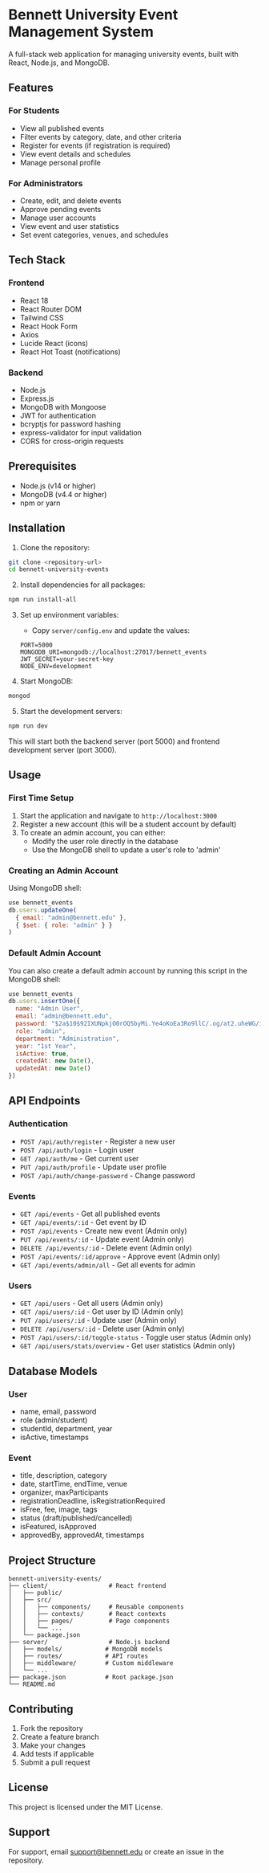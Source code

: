 # Bennett University Event Management System

A full-stack web application for managing university events, built with React, Node.js, and MongoDB.

## Features

### For Students
- View all published events
- Filter events by category, date, and other criteria
- Register for events (if registration is required)
- View event details and schedules
- Manage personal profile

### For Administrators
- Create, edit, and delete events
- Approve pending events
- Manage user accounts
- View event and user statistics
- Set event categories, venues, and schedules

## Tech Stack

### Frontend
- React 18
- React Router DOM
- Tailwind CSS
- React Hook Form
- Axios
- Lucide React (icons)
- React Hot Toast (notifications)

### Backend
- Node.js
- Express.js
- MongoDB with Mongoose
- JWT for authentication
- bcryptjs for password hashing
- express-validator for input validation
- CORS for cross-origin requests

## Prerequisites

- Node.js (v14 or higher)
- MongoDB (v4.4 or higher)
- npm or yarn

## Installation

1. Clone the repository:
```bash
git clone <repository-url>
cd bennett-university-events
```

2. Install dependencies for all packages:
```bash
npm run install-all
```

3. Set up environment variables:
   - Copy `server/config.env` and update the values:
   ```env
   PORT=5000
   MONGODB_URI=mongodb://localhost:27017/bennett_events
   JWT_SECRET=your-secret-key
   NODE_ENV=development
   ```

4. Start MongoDB:
```bash
mongod
```

5. Start the development servers:
```bash
npm run dev
```

This will start both the backend server (port 5000) and frontend development server (port 3000).

## Usage

### First Time Setup

1. Start the application and navigate to `http://localhost:3000`
2. Register a new account (this will be a student account by default)
3. To create an admin account, you can either:
   - Modify the user role directly in the database
   - Use the MongoDB shell to update a user's role to 'admin'

### Creating an Admin Account

Using MongoDB shell:
```javascript
use bennett_events
db.users.updateOne(
  { email: "admin@bennett.edu" },
  { $set: { role: "admin" } }
)
```

### Default Admin Account

You can also create a default admin account by running this script in the MongoDB shell:
```javascript
use bennett_events
db.users.insertOne({
  name: "Admin User",
  email: "admin@bennett.edu",
  password: "$2a$10$92IXUNpkjO0rOQ5byMi.Ye4oKoEa3Ro9llC/.og/at2.uheWG/igi", // password
  role: "admin",
  department: "Administration",
  year: "1st Year",
  isActive: true,
  createdAt: new Date(),
  updatedAt: new Date()
})
```

## API Endpoints

### Authentication
- `POST /api/auth/register` - Register a new user
- `POST /api/auth/login` - Login user
- `GET /api/auth/me` - Get current user
- `PUT /api/auth/profile` - Update user profile
- `POST /api/auth/change-password` - Change password

### Events
- `GET /api/events` - Get all published events
- `GET /api/events/:id` - Get event by ID
- `POST /api/events` - Create new event (Admin only)
- `PUT /api/events/:id` - Update event (Admin only)
- `DELETE /api/events/:id` - Delete event (Admin only)
- `POST /api/events/:id/approve` - Approve event (Admin only)
- `GET /api/events/admin/all` - Get all events for admin

### Users
- `GET /api/users` - Get all users (Admin only)
- `GET /api/users/:id` - Get user by ID (Admin only)
- `PUT /api/users/:id` - Update user (Admin only)
- `DELETE /api/users/:id` - Delete user (Admin only)
- `POST /api/users/:id/toggle-status` - Toggle user status (Admin only)
- `GET /api/users/stats/overview` - Get user statistics (Admin only)

## Database Models

### User
- name, email, password
- role (admin/student)
- studentId, department, year
- isActive, timestamps

### Event
- title, description, category
- date, startTime, endTime, venue
- organizer, maxParticipants
- registrationDeadline, isRegistrationRequired
- isFree, fee, image, tags
- status (draft/published/cancelled)
- isFeatured, isApproved
- approvedBy, approvedAt, timestamps

## Project Structure

```
bennett-university-events/
├── client/                 # React frontend
│   ├── public/
│   ├── src/
│   │   ├── components/     # Reusable components
│   │   ├── contexts/       # React contexts
│   │   ├── pages/          # Page components
│   │   └── ...
│   └── package.json
├── server/                 # Node.js backend
│   ├── models/            # MongoDB models
│   ├── routes/            # API routes
│   ├── middleware/        # Custom middleware
│   └── ...
├── package.json           # Root package.json
└── README.md
```

## Contributing

1. Fork the repository
2. Create a feature branch
3. Make your changes
4. Add tests if applicable
5. Submit a pull request

## License

This project is licensed under the MIT License.

## Support

For support, email support@bennett.edu or create an issue in the repository.